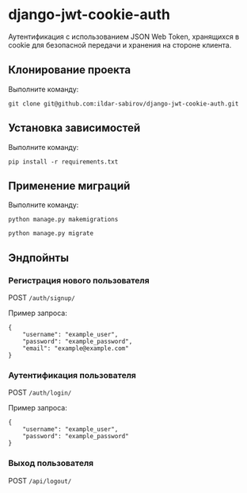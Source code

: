 # django-jwt-cookie-auth

Аутентификация с использованием JSON Web Token, хранящихся в cookie для безопасной передачи и хранения на стороне клиента.

## Клонирование проекта

Выполните команду:

```
git clone git@github.com:ildar-sabirov/django-jwt-cookie-auth.git
```

## Установка зависимостей

Выполните команду:

```
pip install -r requirements.txt
```

## Применение миграций

Выполните команду:

```
python manage.py makemigrations

python manage.py migrate
```

## Эндпойнты

### Регистрация нового пользователя

POST `/auth/signup/`

Пример запроса:

```
{
    "username": "example_user",
    "password": "example_password",
    "email": "example@example.com"
}
```

### Аутентификация пользователя

POST `/auth/login/`

Пример запроса:

```
{
    "username": "example_user",
    "password": "example_password"
}
```

### Выход пользователя

POST `/api/logout/`

###